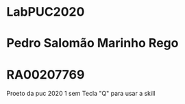 # LabPUC2020
# Pedro Salomão Marinho Rego
# RA00207769
 Proeto da puc 2020 1 sem
Tecla "Q" para usar a skill
